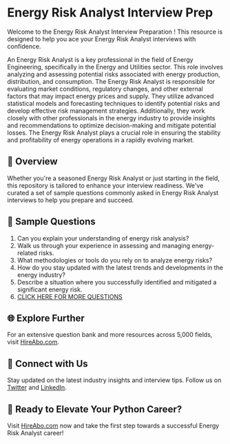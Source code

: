 # Energy Risk Analyst Interview Prep

Welcome to the Energy Risk Analyst Interview Preparation ! This resource is designed to help you ace your Energy Risk Analyst interviews with confidence.

An Energy Risk Analyst is a key professional in the field of Energy Engineering, specifically in the Energy and Utilities sector. This role involves analyzing and assessing potential risks associated with energy production, distribution, and consumption. The Energy Risk Analyst is responsible for evaluating market conditions, regulatory changes, and other external factors that may impact energy prices and supply. They utilize advanced statistical models and forecasting techniques to identify potential risks and develop effective risk management strategies. Additionally, they work closely with other professionals in the energy industry to provide insights and recommendations to optimize decision-making and mitigate potential losses. The Energy Risk Analyst plays a crucial role in ensuring the stability and profitability of energy operations in a rapidly evolving market.

## 🚀 Overview

Whether you're a seasoned Energy Risk Analyst or just starting in the field, this repository is tailored to enhance your interview readiness. We've curated a set of sample questions commonly asked in Energy Risk Analyst interviews to help you prepare and succeed.

## 📝 Sample Questions

1. Can you explain your understanding of energy risk analysis?
2. Walk us through your experience in assessing and managing energy-related risks.
3. What methodologies or tools do you rely on to analyze energy risks?
4. How do you stay updated with the latest trends and developments in the energy industry?
5. Describe a situation where you successfully identified and mitigated a significant energy risk.
6. [CLICK HERE FOR MORE QUESTIONS](https://hireabo.com/job/20_1_41/Energy%20Risk%20Analyst)

## 🌐 Explore Further

For an extensive question bank and more resources across 5,000 fields, visit [HireAbo.com](https://www.hireabo.com).

## 📱 Connect with Us

Stay updated on the latest industry insights and interview tips. Follow us on [Twitter](https://twitter.com/hireabo) and [LinkedIn](https://www.linkedin.com/in/hire-abo-3609972a8/).

## 🚀 Ready to Elevate Your Python Career?

Visit [HireAbo.com](https://www.hireabo.com) now and take the first step towards a successful Energy Risk Analyst career!
